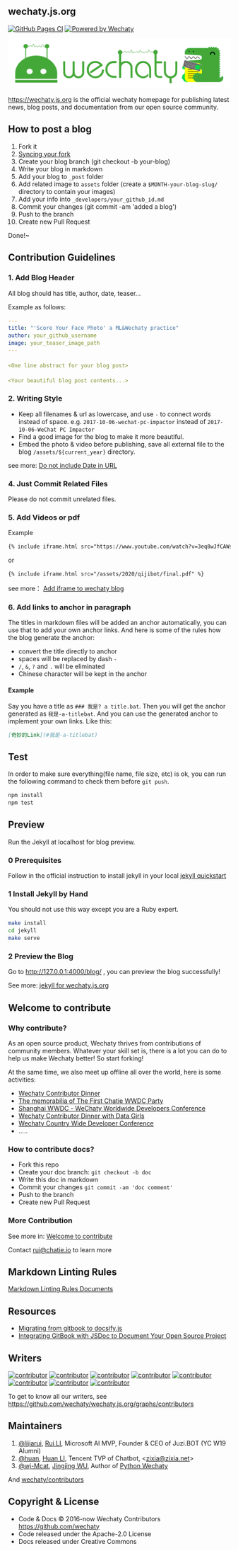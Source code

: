 ## wechaty.js.org

[![GitHub Pages CI](https://github.com/wechaty/wechaty.js.org/workflows/GitHub%20Pages%20CI/badge.svg)](https://github.com/wechaty/wechaty.js.org/actions?query=workflow%3A%22GitHub+Pages+CI%22)
[![Powered by Wechaty](https://img.shields.io/badge/Powered%20By-Wechaty-brightgreen.svg)](https://github.com/Wechaty/wechaty)

![Wechaty Docusaurus](docs/images/wechaty-docusaurus.png)

<https://wechaty.js.org> is the official wechaty homepage for publishing latest news, blog posts, and documentation from our open source community.

## How to post a blog

1. Fork it
1. [Syncing your fork](https://help.github.com/cn/github/collaborating-with-issues-and-pull-requests/syncing-a-fork)
1. Create your blog branch (git checkout -b your-blog)
1. Write your blog in markdown
1. Add your blog to `_post` folder
1. Add related image to `assets` folder (create a `$MONTH-your-blog-slug/` directory to contain your images)
1. Add your info into `_developers/your_github_id.md`
1. Commit your changes (git commit -am 'added a blog')
1. Push to the branch
1. Create new Pull Request

Done!~

## Contribution Guidelines

### 1. Add Blog Header

All blog should has title, author, date, teaser...

Example as follows:

```yaml
---
title: "'Score Your Face Photo' a ML&Wechaty practice"
author: your_github_username
image: your_teaser_image_path
---

<One line abstract for your blog post>

<Your beautiful blog post contents...>
```

### 2. Writing Style

- Keep all filenames & url as lowercase, and use `-` to connect words instead of space. e.g. `2017-10-06-wechat-pc-impactor` instead of `2017-10-06-WeChat PC Impactor`
- Find a good image for the blog to make it more beautiful.
- Embed the photo & video before publishing, save all external file to the blog `/assets/${current_year}` directory.

see more: [Do not include Date in URL](https://github.com/wechaty/wechaty.github.io/issues/79)

### 4. Just Commit Related Files

Please do not commit unrelated files.

### 5. Add Videos or pdf

Example

```html
{% include iframe.html src="https://www.youtube.com/watch?v=3eq8wJfCAWs" %}
```

or

```html
{% include iframe.html src="/assets/2020/qijibot/final.pdf" %}
```

see more： [Add iframe to wechaty blog](https://wechaty.js.org/2020/08/24/add-video-to-wechaty-blog/)

### 6. Add links to anchor in paragraph

The titles in markdown files will be added an anchor automatically, you can use that to add your own anchor links. And here is some of the rules how the blog generate the anchor:

- convert the title directly to anchor
- spaces will be replaced by dash `-`
- `/`, `&`, `?` and `.` will be eliminated
- Chinese character will be kept in the anchor

#### Example

Say you have a title as `### 我是? a title.bat`. Then you will get the anchor generated as `我是-a-titlebat`. And you can use the generated anchor to implement your own links. Like this:

```markdown
[奇妙的Link](#我是-a-titlebat)
```

## Test

In order to make sure everything(file name, file size, etc) is ok, you can run the following command to check them before `git push`.

```sh
npm install
npm test
```

## Preview

Run the Jekyll at localhost for blog preview.

### 0 Prerequisites

Follow in the official instruction to install jekyll in your local [jekyll quickstart](https://jekyllrb.com/docs/)

### 1 Install Jekyll by Hand

You should not use this way except you are a Ruby expert.

```sh
make install
cd jekyll
make serve
```

### 2 Preview the Blog

Go to <http://127.0.0.1:4000/blog/> , you can preview the blog successfully!

See more: [jekyll for wechaty.js.org](https://github.com/wechaty/wechaty.js.org/tree/puppet/jekyll)

## Welcome to contribute

### Why contribute?

As an open source product, Wechaty thrives from contributions of community members. Whatever your skill set is, there is a lot you can do to help us make Wechaty better! So start forking!

At the same time, we also meet up offline all over the world, here is some activities:

- [Wechaty Contributor Dinner](https://wechaty.js.org/2017/04/26/wechaty-meeting/)
- [The memorabilia of The First Chatie WWDC Party](https://wechaty.js.org/2017/06/06/the-first-chatie-wwdc-party/)
- [Shanghai WWDC - WeChaty Worldwide Developers Conference](https://wechaty.js.org/2017/08/28/wechaty-shanghai-meetup/)
- [Wechaty Contributor Dinner with Data Girls](https://wechaty.js.org/2018/01/14/wechaty-contributor-dinner-data-girl/)
- [Wechaty Country Wide Developer Conference](https://wechaty.js.org/2018/09/15/country-wide-developer-conference/)
- .....

### How to contribute docs?

- Fork this repo
- Create your doc branch: `git checkout -b doc`
- Write this doc in markdown
- Commit your changes `git commit -am 'doc comment'`
- Push to the branch
- Create new Pull Request

### More Contribution

See more in: [Welcome to contribute](https://wechaty.github.io/docs/welcome-to-contribute)

Contact rui@chatie.io to learn more

## Markdown Linting Rules

[Markdown Linting Rules Documents](https://github.com/DavidAnson/markdownlint/blob/master/doc/Rules.md)

## Resources

- [Migrating from gitbook to docsify.js](https://timdams.com/2019/05/02/migrating-from-gitbook-to-docsify-js/)
- [Integrating GitBook with JSDoc to Document Your Open Source Project](https://gist.github.com/KevinAst/7e12648245ff2a8e9c1557135014b933)

## Writers

[![contributor](https://sourcerer.io/fame/huan/wechaty/wechaty.js.org/images/0)](https://sourcerer.io/fame/huan/wechaty/wechaty.js.org/links/0)
[![contributor](https://sourcerer.io/fame/huan/wechaty/wechaty.js.org/images/1)](https://sourcerer.io/fame/huan/wechaty/wechaty.js.org/links/1)
[![contributor](https://sourcerer.io/fame/huan/wechaty/wechaty.js.org/images/2)](https://sourcerer.io/fame/huan/wechaty/wechaty.js.org/links/2)
[![contributor](https://sourcerer.io/fame/huan/wechaty/wechaty.js.org/images/3)](https://sourcerer.io/fame/huan/wechaty/wechaty.js.org/links/3)
[![contributor](https://sourcerer.io/fame/huan/wechaty/wechaty.js.org/images/4)](https://sourcerer.io/fame/huan/wechaty/wechaty.js.org/links/4)
[![contributor](https://sourcerer.io/fame/huan/wechaty/wechaty.js.org/images/5)](https://sourcerer.io/fame/huan/wechaty/wechaty.js.org/links/5)
[![contributor](https://sourcerer.io/fame/huan/wechaty/wechaty.js.org/images/6)](https://sourcerer.io/fame/huan/wechaty/wechaty.js.org/links/6)
[![contributor](https://sourcerer.io/fame/huan/wechaty/wechaty.js.org/images/7)](https://sourcerer.io/fame/huan/wechaty/wechaty.js.org/links/7)

To get to know all our writers, see <https://github.com/wechaty/wechaty.js.org/graphs/contributors>

## Maintainers

1. [@lijiarui](https://github.com/lijiarui), [Rui LI](https://wechaty.js.org/developers/lijiarui), Microsoft AI MVP, Founder & CEO of Juzi.BOT (YC W19 Alumni)
1. [@huan](https://github.com/huan), [Huan LI](https://wechaty.js.org/developers/huan), Tencent TVP of Chatbot, \<zixia@zixia.net\>
1. [@wj-Mcat](https://github.com/wj-Mcat), [Jingjing WU](https://wechaty.js.org/developers/wj-mcat), Author of [Python Wechaty](https://github.com/wechaty/python-wechaty)

And [wechaty/contributors](https://github.com/orgs/wechaty/teams/contributors/members)

## Copyright & License

- Code & Docs © 2016-now Wechaty Contributors <https://github.com/wechaty>
- Code released under the Apache-2.0 License
- Docs released under Creative Commons
